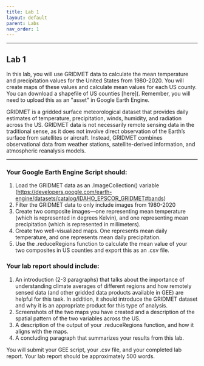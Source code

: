 ```yaml
---
title: Lab 1
layout: default
parent: Labs
nav_order: 1
---
```


<style>
div.blue { background-color:#e0f0ff; padding: 10px 10px 3px 10px;}
</style>

------------------------------------------------------------------------
## Lab 1

In this lab, you will use GRIDMET data to calculate the mean temperature and precipitation values for the United States from 1980-2020. You will create maps of these values and calculate mean values for each US county. You can download a shapefile of US counties [here](. Remember, you will need to upload this as an "asset" in Google Earth Engine. 

GRIDMET is a gridded surface meteorological dataset that provides daily estimates of temperature, precipitation, winds, humidity, and radiation across the US. GRIDMET data is not necessarily remote sensing data in the traditional sense, as it does not involve direct observation of the Earth’s surface from satellites or aircraft. Instead, GRIDMET combines observational data from weather stations, satellite-derived information, and atmospheric reanalysis models.

------------------------------------------------------------------------
### Your Google Earth Engine Script should:
1.	Load the GRIDMET data as an .ImageCollection() variable (https://developers.google.com/earth-engine/datasets/catalog/IDAHO_EPSCOR_GRIDMET#bands)
2.	Filter the GRIDMET data to only include images from 1980-2020
3.	Create two composite images—one representing mean temperature (which is represented in degrees Kelvin), and one representing mean precipitation (which is represented in millimeters).
4.	Create two well-visualized maps. One represents mean daily temperature, and one represents mean daily precipitation. 
5.	Use the .reduceRegions function to calculate the mean value of your two composites in US counties and export this as an .csv file. 


### Your lab report should include:
1.	An introduction (2-3 paragraphs) that talks about the importance of understanding climate averages of different regions and how remotely sensed data (and other gridded data products available in GEE) are helpful for this task.  In addition, it should introduce the GRIDMET dataset and why it is an appropriate product for this type of analysis. 
2.	Screenshots of the two maps you have created and a description of the spatial pattern of the two variables across the US. 
3.	A description of the output of your .reduceRegions function, and how it aligns with the maps.
4.	A concluding paragraph that summarizes your results from this lab. 


You will submit your GEE script, your .csv file, and your completed lab report. Your lab report should be approximately 500 words. 

